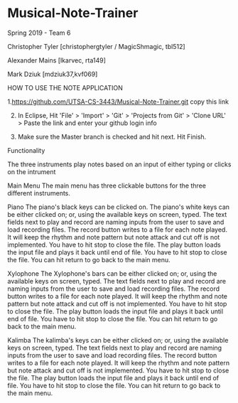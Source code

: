 # Musical-Note-Trainer
Spring 2019 - Team 6


Christopher Tyler [christophergtyler / MagicShmagic, tbl512]

Alexander Mains [lkarvec, rta149]

Mark Dziuk [mdziuk37,kvf069]


HOW TO USE THE NOTE APPLICATION

1.https://github.com/UTSA-CS-3443/Musical-Note-Trainer.git copy this link

2. In Eclipse, Hit 'File' > 'Import' > 'Git' > 'Projects from Git' > 'Clone URL' > Paste the link and enter your github login info

3. Make sure the Master branch is checked and hit next.  Hit Finish.

Functionality

The three instruments play notes based on an input of either typing or clicks on the intrument

Main Menu
    The main menu has three clickable buttons for the three different instruments.

Piano
    The piano's black keys can be clicked on.
    The piano's white keys can be either clicked on; or, using the available keys on screen, typed.
    The text fields next to play and record are naming inputs from the user to save and load recording files.
    The record button writes to a file for each note played.  It will keep the rhythm and note pattern but note attack and cut off is not implemented.  You have to hit stop to close the file.
    The play button loads the input file and plays it back until end of file.  You have to hit stop to close the file.
    You can hit return to go back to the main menu.
    
Xylophone
    The Xylophone's bars can be either clicked on; or, using the available keys on screen, typed.
    The text fields next to play and record are naming inputs from the user to save and load recording files.
    The record button writes to a file for each note played.  It will keep the rhythm and note pattern but note attack and cut off is not implemented.  You have to hit stop to close the file.
    The play button loads the input file and plays it back until end of file.  You have to hit stop to close the file.
    You can hit return to go back to the main menu.
    

Kalimba
    The kalimba's keys can be either clicked on; or, using the available keys on screen, typed.
    The text fields next to play and record are naming inputs from the user to save and load recording files.
    The record button writes to a file for each note played.  It will keep the rhythm and note pattern but note attack and cut off is not implemented.  You have to hit stop to close the file.
    The play button loads the input file and plays it back until end of file.  You have to hit stop to close the file.
    You can hit return to go back to the main menu.
    
